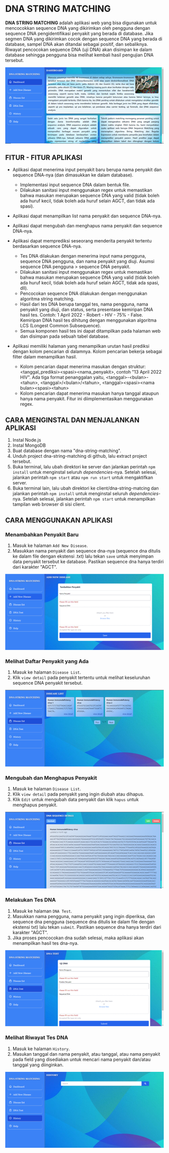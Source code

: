 # DNA STRING MATCHING

**DNA STRING MATCHING** adalah aplikasi web yang bisa digunakan untuk mencocokkan sequence DNA yang dikirimkan oleh pengguna dengan sequence DNA pengidentifikasi penyakit yang berada di database. Jika segmen DNA yang dikirimkan cocok dengan sequence DNA yang berada di database, sampel DNA akan ditandai sebagai positif, dan sebaliknya. Riwayat pencocokan sequence DNA (uji DNA) akan disimpan ke dalam database sehingga pengguna bisa melihat kembali hasil pengujian DNA tersebut.

<img src="image/dashboard.png">

## FITUR - FITUR APLIKASI

-   Aplikasi dapat menerima input penyakit baru berupa nama penyakit dan sequence DNA-nya (dan dimasukkan ke dalam database).

    -   Implementasi input sequence DNA dalam bentuk file.
    -   Dilakukan sanitasi input menggunakan regex untuk memastikan bahwa masukan merupakan sequence DNA yang valid (tidak boleh ada huruf kecil, tidak boleh ada huruf selain AGCT, dan tidak ada spasi).

-   Aplikasi dapat menampilkan list nama penyakit dan sequence DNA-nya.
-   Aplikasi dapat mengubah dan menghapus nama penyakit dan sequence DNA-nya.
-   Aplikasi dapat memprediksi seseorang menderita penyakit tertentu berdasarkan sequence DNA-nya.

    -   Tes DNA dilakukan dengan menerima input nama pengguna, sequence DNA pengguna, dan nama penyakit yang diuji. Asumsi sequence DNA pengguna > sequence DNA penyakit.
    -   Dilakukan sanitasi input menggunakan regex untuk memastikan bahwa masukan merupakan sequence DNA yang valid (tidak boleh ada huruf kecil, tidak boleh ada huruf selain AGCT, tidak ada spasi, dll).
    -   Pencocokan sequence DNA dilakukan dengan menggunakan algoritma string matching.
    -   Hasil dari tes DNA berupa tanggal tes, nama pengguna, nama penyakit yang diuji, dan status, serta presentase kemiripan DNA hasil tes. Contoh: 1 April 2022 - Robert - HIV - 75% - False. Kemiripan DNA hasil tes dihitung dengan menggunakan algoritma LCS (Longest Common Subsequence).
    -   Semua komponen hasil tes ini dapat ditampilkan pada halaman web dan disimpan pada sebuah tabel database.

-   Aplikasi memiliki halaman yang menampilkan urutan hasil prediksi dengan kolom pencarian di dalamnya. Kolom pencarian bekerja sebagai filter dalam menampilkan hasil.
    -   Kolom pencarian dapat menerima masukan dengan struktur: \<tanggal_prediksi\>\<spasi\>\<nama_penyakit\>, contoh "13 April 2022 HIV". Ada tiga format penanggalan yaitu, \<tanggal\>-\<bulan\>-\<tahun\>, \<tanggal\>/\<bulan\>/\<tahun\>,
        \<tanggal\>\<spasi\>\<nama bulan\>\<spasi\>\<tahun\>
    -   Kolom pencarian dapat menerima masukan hanya tanggal ataupun hanya nama penyakit. Fitur ini diimplementasikan menggunakan regex.

## CARA MENGINSTAL DAN MENJALANKAN APLIKASI

1. Instal Node.js
2. Instal MongoDB
3. Buat database dengan nama "dna-string-matching".
4. Unduh project dna-string-matching di github, lalu extract project tersebut.
5. Buka terminal, lalu ubah direktori ke server dan jalankan perintah `npm install` untuk menginstal seluruh <i>dependencies</i>-nya. Setelah selesai, jalankan perintah `npm start` atau `npm run start` untuk mengaktifkan server.
6. Buka terminal lain, lalu ubah direktori ke client/dna-string-matcing dan jalankan perintah `npm install` untuk menginstal seluruh <i>dependencies</i>-nya. Setelah selesai, jalankan perintah `npm start` untuk menampilkan tampilan web browser di sisi client.

## CARA MENGGUNAKAN APLIKASI

### Menambahkan Penyakit Baru

1. Masuk ke halaman `Add New Disease`.
2. Masukkan nama penyakit dan sequence dna-nya (sequence dna ditulis ke dalam file dengan ekstensi .txt) lalu tekan `save` untuk menyimpan data penyakit tersebut ke database. Pastikan sequence dna hanya terdiri dari karakter "AGCT".

<img src="image/add-new-disease.png">

### Melihat Daftar Penyakit yang Ada

1. Masuk ke halaman `Disease List`.
2. Klik `view detail` pada penyakit tertentu untuk melihat keseluruhan sequence DNA penyakit tersebut.

<img src="image/disease-list.png">

### Mengubah dan Menghapus Penyakit

1. Masuk ke halaman `Disease List`.
2. Klik `view detail` pada penyakit yang ingin diubah atau dihapus.
3. Klik `Edit` untuk mengubah data penyakit dan klik `hapus` untuk menghapus penyakit.

<img src="image/edit-&-delete.png">

### Melakukan Tes DNA

1. Masuk ke halaman `DNA Test`.
2. Masukkan nama pengguna, nama penyakit yang ingin diperiksa, dan sequence dna pengguna (sequence dna ditulis ke dalam file dengan ekstensi txt) lalu tekan `submit`. Pastikan sequence dna hanya terdiri dari karakter "AGCT".
3. Jika proses pencocokan dna sudah selesai, maka aplikasi akan menampilkan hasil tes dna-nya.

<img src="image/dna-test.png">

### Melihat Riwayat Tes DNA

1. Masuk ke halaman `History`.
2. Masukan tanggal dan nama penyakit, atau tanggal, atau nama penyakit pada field yang disediakan untuk mencari nama penyakit dan/atau tanggal yang diinginkan.

<img src="image/history.png">
